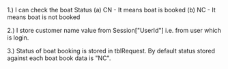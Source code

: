 1.) I can check the boat Status (a) CN - It means boat is booked
				(b) NC - It means boat is not booked

2.) I store customer name value from Session["UserId"] i.e. from user which is login.

3.) Status of boat booking is stored in tblRequest. By default status stored against each boat book data 
is "NC".
